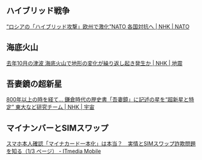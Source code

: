 ## ハイブリッド戦争

[“ロシアの「ハイブリッド攻撃」欧州で激化”NATO 各国対抗へ | NHK | NATO](https://www3.nhk.or.jp/news/html/20240714/k10014511521000.html)

## 海底火山

[去年10月の津波 海底火山で地形の変化が繰り返し起き発生か | NHK | 地震](https://www3.nhk.or.jp/news/html/20240715/k10014511791000.html)

## 吾妻鏡の超新星

[800年以上の時を経て… 鎌倉時代の歴史書「吾妻鏡」に記述の星を“超新星と特定” 東大など研究チーム | NHK | 宇宙](https://www3.nhk.or.jp/news/html/20240715/k10014511681000.html)

## マイナンバーとSIMスワップ

[スマホ本人確認「マイナカード一本化」は本当？　実情とSIMスワップ詐欺問題を知る（1/3 ページ） - ITmedia Mobile](https://www.itmedia.co.jp/mobile/articles/2407/15/news013.html)

